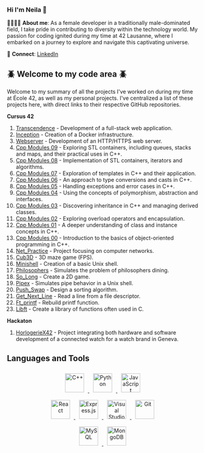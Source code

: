 ### Hi I'm Neila 👋

🌷👩‍💻💖 **About me**:
As a female developer in a traditionally male-dominated field, I take pride in contributing to diversity within the technology world. My passion for coding ignited during my time at 42 Lausanne, where I embarked on a journey to explore and navigate this captivating universe.

💌 **Connect**:
[LinkedIn](https://www.linkedin.com/in/neilam4242)

## 🪲 Welcome to my code area 🪲
Welcome to my summary of all the projects I've worked on during my time at École 42, as well as my personal projects. I've centralized a list of these projects here, with direct links to their respective GitHub repositories.

**Cursus 42**

1. [Transcendence](https://github.com/neila42/Transcendance) - Development of a full-stack web application.
2. [Inception](https://github.com/neila42/Inception) - Creation of a Docker infrastructure.
3. [Webserver](https://github.com/neila42/Webserver) - Development of an HTTP/HTTPS web server.
5. [Cpp Modules 09](https://github.com/neila42/Cpp09) - Exploring STL containers, including queues, stacks and maps, and their practical uses in C++.
6. [Cpp Modules 08](https://github.com/neila42/Cpp08) - Implementation of STL containers, iterators and algorithms.
7. [Cpp Modules 07](https://github.com/neila42/Cpp07) - Exploration of templates in C++ and their application.
8. [Cpp Modules 06](https://github.com/neila42/Cpp06) - An approach to type conversions and casts in C++.
9. [Cpp Modules 05](https://github.com/neila42/Cpp05) - Handling exceptions and error cases in C++.
10. [Cpp Modules 04](https://github.com/neila42/Cpp04) - Using the concepts of polymorphism, abstraction and interfaces.
11. [Cpp Modules 03](https://github.com/neila42/Cpp03) - Discovering inheritance in C++ and managing derived classes.
12. [Cpp Modules 02](https://github.com/neila42/Cpp02) - Exploring overload operators and encapsulation.
13. [Cpp Modules 01](https://github.com/neila42/Cpp01) - A deeper understanding of class and instance concepts in C++.
14. [Cpp Modules 00](https://github.com/neila42/Cpp00) - Introduction to the basics of object-oriented programming in C++.
15. [Net_Practice](https://github.com/neila42/Net_Practice) - Project focusing on computer networks.
19. [Cub3D](https://github.com/neila42/Cub3D) - 3D maze game (FPS).
20. [Minishell](https://github.com/neila42/minishell) - Creation of a basic Unix shell.
21. [Philosophers](https://github.com/neila42/Philosophers) - Simulates the problem of philosophers dining.
22. [So_Long](https://github.com/neila42/So_long) - Create a 2D game.
23. [Pipex](https://github.com/neila42/Pipex) - Simulates pipe behavior in a Unix shell.
24. [Push_Swap](https://github.com/neila42/Push_swap) - Design a sorting algorithm.
25. [Get_Next_Line](https://github.com/neila42/Get_next_line) - Read a line from a file descriptor.
26. [Ft_printf](https://github.com/neila42/Ft_printf) - Rebuild printf function.
27. [Libft](https://github.com/neila42/Libft) - Create a library of functions often used in C.

**Hackaton**
1. [HorlogerieX42](https://github.com/neila42/HorlogerieX42) - Project integrating both hardware and software development of a connected watch for a watch brand in Geneva.

## Languages and Tools
<div align="center">
  <a href="https://www.cplusplus.com/" target="_blank">
    <img style="margin: 10px" src="lien-vers-l-image-cplusplus" alt="C++" height="50" />
  </a>
  <a href="https://www.python.org/" target="_blank">
    <img style="margin: 10px" src="lien-vers-l-image-python" alt="Python" height="50" />
  </a>
  <a href="https://developer.mozilla.org/en-US/docs/Web/JavaScript" target="_blank">
    <img style="margin: 10px" src="lien-vers-l-image-javascript" alt="JavaScript" height="50" />
  </a>
  <br>
  <a href="https://reactjs.org/" target="_blank">
    <img style="margin: 10px" src="lien-vers-l-image-react" alt="React" height="50" />
  </a>
  <a href="https://expressjs.com/" target="_blank">
    <img style="margin: 10px" src="lien-vers-l-image-express" alt="Express.js" height="50" />
  </a>
  <a href="https://code.visualstudio.com/" target="_blank">
    <img style="margin: 10px" src="lien-vers-l-image-visual-studio-code" alt="Visual Studio Code" height="50" />
  </a>
  <a href="https://git-scm.com/" target="_blank">
    <img style="margin: 10px" src="lien-vers-l-image-git" alt="Git" height="50" />
  </a>
  <br>
  <a href="https://www.mysql.com/" target="_blank">
    <img style="margin: 10px" src="lien-vers-l-image-mysql" alt="MySQL" height="50" />
  </a>
  <a href="https://www.mongodb.com/" target="_blank">
    <img style="margin: 10px" src="lien-vers-l-image-mongodb" alt="MongoDB" height="50" />
  </a>
</div>
 
